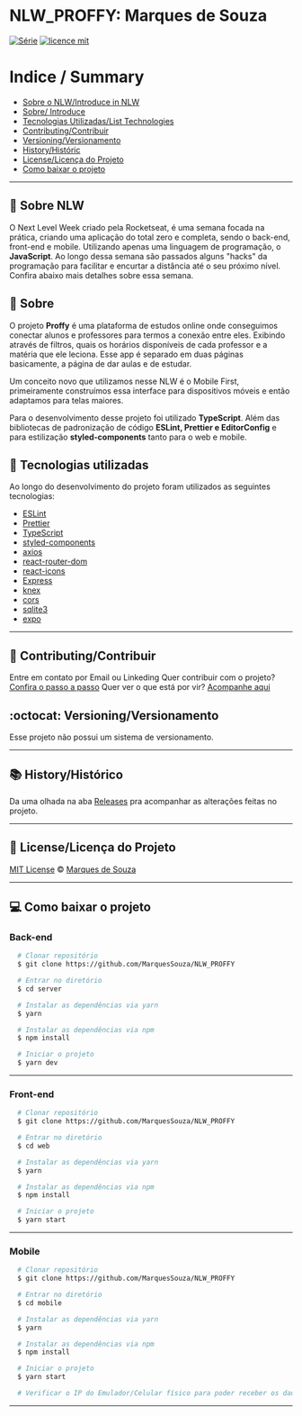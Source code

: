 # NLW_PROFFY: Marques de Souza 

[![Série](https://img.shields.io/badge/MarquesSouza-Proffy-blueviolet)](https://github.com/MarquesSouza/NLW_PROFFY)
[![licence mit](https://img.shields.io/badge/licence-MIT-blue.svg)](https://github.com/MarquesSouza/NLW_PROFFY/blob/master/LICENSE)


# Indice / Summary
- [Sobre o NLW/Introduce in NLW](#-sobre-nlw)
- [Sobre/ Introduce](#-sobre)
- [Tecnologias Utilizadas/List Technologies](#-tecnologias-utilizadas)
- [Contributing/Contribuir](#-contributing/contribuir)
- [Versioning/Versionamento](#-versioning/versionamento)
- [History/Históric](#-history/históric)
- [License/Licença do Projeto](#-license/licença-do-projeto)
- [Como baixar o projeto](#-como-baixar-o-projeto)

---

## 💜 Sobre NLW

O Next Level Week criado pela Rocketseat, é uma semana focada na prática, criando uma aplicação do total zero e completa, sendo o back-end, front-end e mobile.
Utilizando apenas uma linguagem de programação, o **JavaScript**. Ao longo dessa semana são passados alguns "hacks" da programação para facilitar e encurtar a distância até o seu próximo nível.
Confira abaixo mais detalhes sobre essa semana.


## 📖 Sobre

O projeto **Proffy** é uma plataforma de estudos online onde conseguimos conectar alunos e professores para termos a conexão entre eles. Exibindo através de filtros, quais os horários disponíveis de cada professor e a matéria que ele leciona.
Esse app é separado em duas páginas basicamente, a página de dar aulas e de estudar.

Um conceito novo que utilizamos nesse NLW é o Mobile First, primeiramente construímos essa interface para dispositivos móveis e então adaptamos para telas maiores.

Para o desenvolvimento desse projeto foi utilizado **TypeScript**.
Além das bibliotecas de padronização de código **ESLint, Prettier e EditorConfig** e para estilização **styled-components** tanto para o web e mobile.


## 🚀 Tecnologias utilizadas

Ao longo do desenvolvimento do projeto foram utilizados as seguintes tecnologias:

- [ESLint](https://eslint.org/)
- [Prettier](https://prettier.io/)
- [TypeScript](https://www.typescriptlang.org/)
- [styled-components](https://styled-components.com/)
- [axios](https://github.com/axios/axios)
- [react-router-dom](https://reacttraining.com/react-router/web/guides/quick-start)
- [react-icons](https://react-icons.github.io/react-icons/)
- [Express](https://expressjs.com/pt-br/)
- [knex](http://knexjs.org/)
- [cors](https://yarnpkg.com/package/cors)
- [sqlite3](https://www.sqlite.org/index.html)
- [expo](https://expo.io/)


---


## 📢 Contributing/Contribuir
Entre em contato por Email ou Linkeding
Quer contribuir com o projeto? [Confira o passo a passo](./CONTRIBUTING.md)
Quer ver o que está por vir? [Acompanhe aqui](https://github.com/MarquesSouza/NLW_PROFFY/projects)



## :octocat: Versioning/Versionamento

Esse projeto não possui um sistema de versionamento.

---

## 📚 History/Histórico
Da uma olhada na aba [Releases](https://github.com/MarquesSouza/NLW_PROFFY/releases) 
pra acompanhar as alterações feitas no projeto.

---

##  📑 License/Licença do Projeto
[MIT License](./LICENSE) © [Marques de Souza](https://github.com/MarquesSouza)

---
## 💻 Como baixar o projeto

### Back-end

```bash
  # Clonar repositório
  $ git clone https://github.com/MarquesSouza/NLW_PROFFY

  # Entrar no diretório
  $ cd server

  # Instalar as dependências via yarn
  $ yarn

  # Instalar as dependências via npm
  $ npm install

  # Iniciar o projeto
  $ yarn dev

```

---
### Front-end

```bash
  # Clonar repositório
  $ git clone https://github.com/MarquesSouza/NLW_PROFFY

  # Entrar no diretório
  $ cd web

  # Instalar as dependências via yarn
  $ yarn

  # Instalar as dependências via npm
  $ npm install

  # Iniciar o projeto
  $ yarn start

```

---
### Mobile

```bash
  # Clonar repositório
  $ git clone https://github.com/MarquesSouza/NLW_PROFFY

  # Entrar no diretório
  $ cd mobile

  # Instalar as dependências via yarn
  $ yarn

  # Instalar as dependências via npm
  $ npm install

  # Iniciar o projeto
  $ yarn start

  # Verificar o IP do Emulador/Celular físico para poder receber os dados vindo do back-end

```

---

